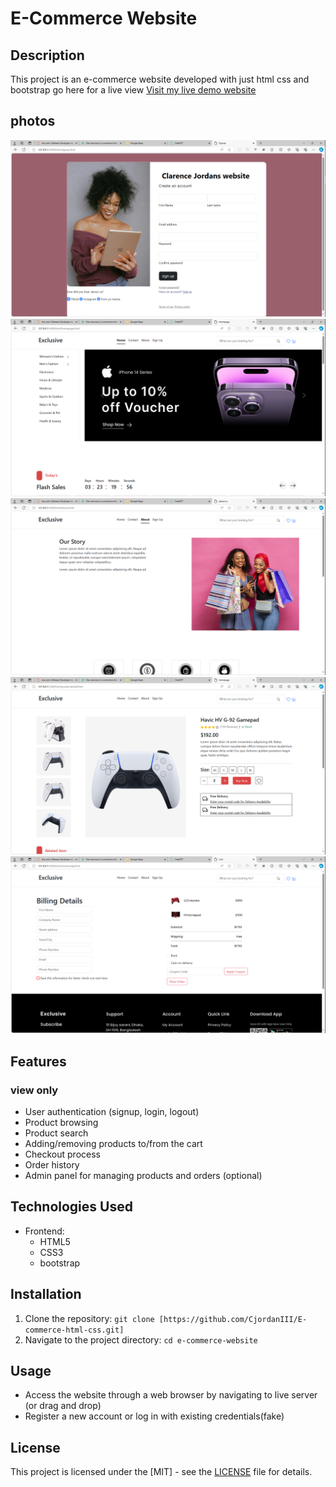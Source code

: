# E-Commerce Website

## Description

This project is an e-commerce website developed with just html css and bootstrap go here for a live view [Visit my live demo website](https://e-commerce-html-css.netlify.app)

## photos

![alt text](image.png)
![alt text](image-1.png)
![alt text](image-2.png)
![alt text](image-3.png)
![alt text](image-4.png)

## Features

### view only

- User authentication (signup, login, logout)
- Product browsing
- Product search
- Adding/removing products to/from the cart
- Checkout process
- Order history
- Admin panel for managing products and orders (optional)

## Technologies Used

- Frontend:
  - HTML5
  - CSS3
  - bootstrap

## Installation

1. Clone the repository: `git clone [https://github.com/CjordanIII/E-commerce-html-css.git]`
2. Navigate to the project directory: `cd e-commerce-website`

## Usage

- Access the website through a web browser by navigating to live server (or drag and drop)
- Register a new account or log in with existing credentials(fake)

## License

This project is licensed under the [MIT] - see the [LICENSE](LICENSE) file for details.
